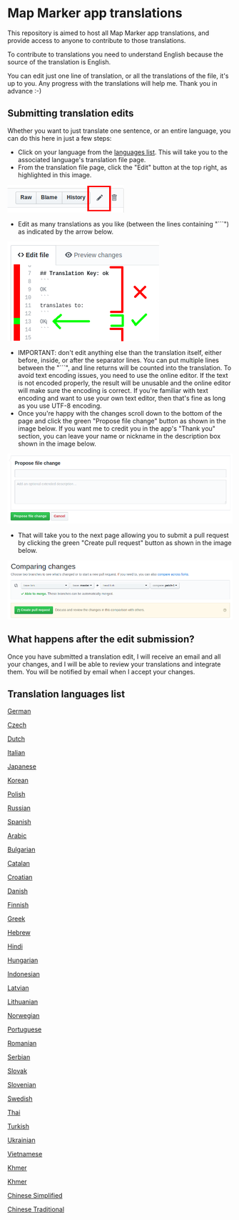 # Map Marker app translations

This repository is aimed to host all Map Marker app translations, and provide access to anyone to contribute to those translations.

To contribute to translations you need to understand English because the source of the translation is English.

You can edit just one line of translation, or all the translations of the file, it's up to you. Any progress with the translations will help me. Thank you in advance :-)


## Submitting translation edits
Whether you want to just translate one sentence, or an entire language, you can do this here in just a few steps:
* Click on your language from the [languages list](#Translation-languages-list). This will take you to the associated language's translation file page.
* From the translation file page, click the "Edit" button at the top right, as highlighted in this image.

![](./images/edit_button.png)
* Edit as many translations as you like (between the lines containing "\`\`\`") as indicated by the arrow below.

![](./images/edit_text_hint.png)
* IMPORTANT: don't edit anything else than the translation itself, either before, inside, or after the separator lines. You can put multiple lines between the "\`\`\`", and line returns will be counted into the translation. To avoid text encoding issues, you need to use the online editor. If the text is not encoded properly, the result will be unusable and the online editor will make sure the encoding is correct. If you're familiar with text encoding and want to use your own text editor, then that's fine as long as you use UTF-8 encoding.
* Once you're happy with the changes scroll down to the bottom of the page and click the green "Propose file change" button as shown in the image below. If you want me to credit you in the app's "Thank you" section, you can leave your name or nickname in the description box shown in the image below.

![](./images/propose_file_change.png)
* That will take you to the next page allowing you to submit a pull request by clicking the green "Create pull request" button as shown in the image below.

![](./images/compare_changes.png)


## What happens after the edit submission?

Once you have submitted a translation edit, I will receive an email and all your changes, and I will be able to review your translations and integrate them. You will be notified by email when I accept your changes.


## Translation languages list

[German](./translations/de_strings.md)

[Czech](./translations/cs_strings.md)

[Dutch](./translations/nl_strings.md)

[Italian](./translations/it_strings.md)

[Japanese](./translations/ja_strings.md)

[Korean](./translations/ko_strings.md)

[Polish](./translations/pl_strings.md)

[Russian](./translations/ru_strings.md)

[Spanish](./translations/es_strings.md)

[Arabic](./translations/ar_strings.md)

[Bulgarian](./translations/bg_strings.md)

[Catalan](./translations/ca_strings.md)

[Croatian](./translations/hr_strings.md)

[Danish](./translations/da_strings.md)

[Finnish](./translations/fi_strings.md)

[Greek](./translations/el_strings.md)

[Hebrew](./translations/iw_strings.md)

[Hindi](./translations/hi_strings.md)

[Hungarian](./translations/hu_strings.md)

[Indonesian](./translations/id_strings.md)

[Latvian](./translations/lv_strings.md)

[Lithuanian](./translations/lt_strings.md)

[Norwegian](./translations/no_strings.md)

[Portuguese](./translations/pt_strings.md)

[Romanian](./translations/ro_strings.md)

[Serbian](./translations/sr_strings.md)

[Slovak](./translations/sk_strings.md)

[Slovenian](./translations/sl_strings.md)

[Swedish](./translations/sv_strings.md)

[Thai](./translations/th_strings.md)

[Turkish](./translations/tr_strings.md)

[Ukrainian](./translations/uk_strings.md)

[Vietnamese](./translations/vi_strings.md)

[Khmer](./translations/km_strings.md)

[Khmer](./translations/km_strings.md)

[Chinese Simplified](./translations/zh-CN_strings.md)

[Chinese Traditional](./translations/zh-HK_strings.md)
